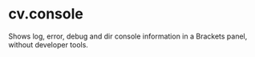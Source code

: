 cv.console
==========

Shows log, error, debug and dir console information in a Brackets panel, without developer tools.

